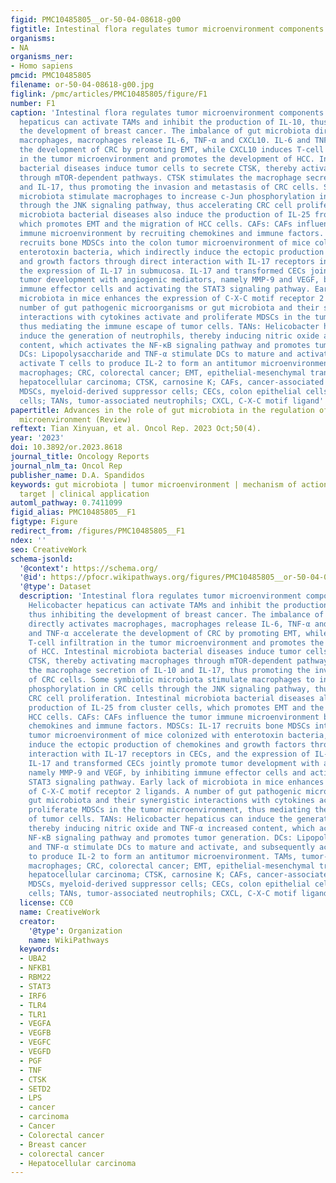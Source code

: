 ```yaml
---
figid: PMC10485805__or-50-04-08618-g00
figtitle: Intestinal flora regulates tumor microenvironment components
organisms:
- NA
organisms_ner:
- Homo sapiens
pmcid: PMC10485805
filename: or-50-04-08618-g00.jpg
figlink: /pmc/articles/PMC10485805/figure/F1
number: F1
caption: 'Intestinal flora regulates tumor microenvironment components. TAMs: Helicobacter
  hepaticus can activate TAMs and inhibit the production of IL-10, thus inhibiting
  the development of breast cancer. The imbalance of gut microbiota directly activates
  macrophages, macrophages release IL-6, TNF-α and CXCL10. IL-6 and TNF-α accelerate
  the development of CRC by promoting EMT, while CXCL10 induces T-cell infiltration
  in the tumor microenvironment and promotes the development of HCC. Intestinal microbiota
  bacterial diseases induce tumor cells to secrete CTSK, thereby activating macrophages
  through mTOR-dependent pathways. CTSK stimulates the macrophage secretion of IL-10
  and IL-17, thus promoting the invasion and metastasis of CRC cells. Some symbiotic
  microbiota stimulate macrophages to increase c-Jun phosphorylation in CRC cells
  through the JNK signaling pathway, thus accelerating CRC cell proliferation. Intestinal
  microbiota bacterial diseases also induce the production of IL-25 from cluster cells,
  which promotes EMT and the migration of HCC cells. CAFs: CAFs influence the tumor
  immune microenvironment by recruiting chemokines and immune factors. MDSCs: IL-17
  recruits bone MDSCs into the colon tumor microenvironment of mice colonized with
  enterotoxin bacteria, which indirectly induce the ectopic production of chemokines
  and growth factors through direct interaction with IL-17 receptors in CECs, and
  the expression of IL-17 in submucosa. IL-17 and transformed CECs jointly promote
  tumor development with angiogenic mediators, namely MMP-9 and VEGF, by inhibiting
  immune effector cells and activating the STAT3 signaling pathway. Early lack of
  microbiota in mice enhances the expression of C-X-C motif receptor 2 ligands. A
  number of gut pathogenic microorganisms or gut microbiota and their synergistic
  interactions with cytokines activate and proliferate MDSCs in the tumor microenvironment,
  thus mediating the immune escape of tumor cells. TANs: Helicobacter hepaticus can
  induce the generation of neutrophils, thereby inducing nitric oxide and TNF-α increased
  content, which activates the NF-κB signaling pathway and promotes tumor generation.
  DCs: Lipopolysaccharide and TNF-α stimulate DCs to mature and activate, and subsequently
  activate T cells to produce IL-2 to form an antitumor microenvironment. TAMs, tumor-associated
  macrophages; CRC, colorectal cancer; EMT, epithelial-mesenchymal transition; HCC,
  hepatocellular carcinoma; CTSK, carnosine K; CAFs, cancer-associated fibroblasts;
  MDSCs, myeloid-derived suppressor cells; CECs, colon epithelial cells; DCs, dendritic
  cells; TANs, tumor-associated neutrophils; CXCL, C-X-C motif ligand'
papertitle: Advances in the role of gut microbiota in the regulation of the tumor
  microenvironment (Review)
reftext: Tian Xinyuan, et al. Oncol Rep. 2023 Oct;50(4).
year: '2023'
doi: 10.3892/or.2023.8618
journal_title: Oncology Reports
journal_nlm_ta: Oncol Rep
publisher_name: D.A. Spandidos
keywords: gut microbiota | tumor microenvironment | mechanism of action | biological
  target | clinical application
automl_pathway: 0.7411099
figid_alias: PMC10485805__F1
figtype: Figure
redirect_from: /figures/PMC10485805__F1
ndex: ''
seo: CreativeWork
schema-jsonld:
  '@context': https://schema.org/
  '@id': https://pfocr.wikipathways.org/figures/PMC10485805__or-50-04-08618-g00.html
  '@type': Dataset
  description: 'Intestinal flora regulates tumor microenvironment components. TAMs:
    Helicobacter hepaticus can activate TAMs and inhibit the production of IL-10,
    thus inhibiting the development of breast cancer. The imbalance of gut microbiota
    directly activates macrophages, macrophages release IL-6, TNF-α and CXCL10. IL-6
    and TNF-α accelerate the development of CRC by promoting EMT, while CXCL10 induces
    T-cell infiltration in the tumor microenvironment and promotes the development
    of HCC. Intestinal microbiota bacterial diseases induce tumor cells to secrete
    CTSK, thereby activating macrophages through mTOR-dependent pathways. CTSK stimulates
    the macrophage secretion of IL-10 and IL-17, thus promoting the invasion and metastasis
    of CRC cells. Some symbiotic microbiota stimulate macrophages to increase c-Jun
    phosphorylation in CRC cells through the JNK signaling pathway, thus accelerating
    CRC cell proliferation. Intestinal microbiota bacterial diseases also induce the
    production of IL-25 from cluster cells, which promotes EMT and the migration of
    HCC cells. CAFs: CAFs influence the tumor immune microenvironment by recruiting
    chemokines and immune factors. MDSCs: IL-17 recruits bone MDSCs into the colon
    tumor microenvironment of mice colonized with enterotoxin bacteria, which indirectly
    induce the ectopic production of chemokines and growth factors through direct
    interaction with IL-17 receptors in CECs, and the expression of IL-17 in submucosa.
    IL-17 and transformed CECs jointly promote tumor development with angiogenic mediators,
    namely MMP-9 and VEGF, by inhibiting immune effector cells and activating the
    STAT3 signaling pathway. Early lack of microbiota in mice enhances the expression
    of C-X-C motif receptor 2 ligands. A number of gut pathogenic microorganisms or
    gut microbiota and their synergistic interactions with cytokines activate and
    proliferate MDSCs in the tumor microenvironment, thus mediating the immune escape
    of tumor cells. TANs: Helicobacter hepaticus can induce the generation of neutrophils,
    thereby inducing nitric oxide and TNF-α increased content, which activates the
    NF-κB signaling pathway and promotes tumor generation. DCs: Lipopolysaccharide
    and TNF-α stimulate DCs to mature and activate, and subsequently activate T cells
    to produce IL-2 to form an antitumor microenvironment. TAMs, tumor-associated
    macrophages; CRC, colorectal cancer; EMT, epithelial-mesenchymal transition; HCC,
    hepatocellular carcinoma; CTSK, carnosine K; CAFs, cancer-associated fibroblasts;
    MDSCs, myeloid-derived suppressor cells; CECs, colon epithelial cells; DCs, dendritic
    cells; TANs, tumor-associated neutrophils; CXCL, C-X-C motif ligand'
  license: CC0
  name: CreativeWork
  creator:
    '@type': Organization
    name: WikiPathways
  keywords:
  - UBA2
  - NFKB1
  - RBM22
  - STAT3
  - IRF6
  - TLR4
  - TLR1
  - VEGFA
  - VEGFB
  - VEGFC
  - VEGFD
  - PGF
  - TNF
  - CTSK
  - SETD2
  - LPS
  - cancer
  - carcinoma
  - Cancer
  - Colorectal cancer
  - Breast cancer
  - colorectal cancer
  - Hepatocellular carcinoma
---
```

